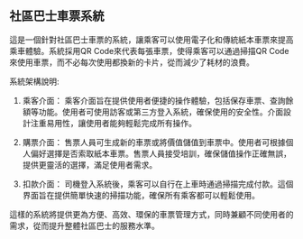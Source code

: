 ## 社區巴士車票系統
這是一個針對社區巴士車票的系統，讓乘客可以使用電子化和傳統紙本車票來提高乘車體驗。系統採用QR Code來代表每張車票，使得乘客可以通過掃描QR Code來使用車票，而不必每次使用都換新的卡片，從而減少了耗材的浪費。

系統架構說明:
1. 乘客介面： 乘客介面旨在提供使用者便捷的操作體驗，包括保存車票、查詢餘額等功能。使用者可使用訪客或第三方登入系統，確保使用的安全性。介面設計注重易用性，讓使用者能夠輕鬆完成所有操作。

2. 購票介面： 售票人員可生成新的車票或將價值儲值到車票中。使用者可根據個人偏好選擇是否索取紙本車票。售票人員接受培訓，確保儲值操作正確無誤，提供更靈活的選擇，滿足使用者需求。

3. 扣款介面： 司機登入系統後，乘客可以自行在上車時通過掃描完成付款。這個界面旨在提供簡單快速的掃描功能，確保所有乘客都可以輕鬆使用。

這樣的系統將提供更為方便、高效、環保的車票管理方式，同時兼顧不同使用者的需求，從而提升整體社區巴士的服務水準。
